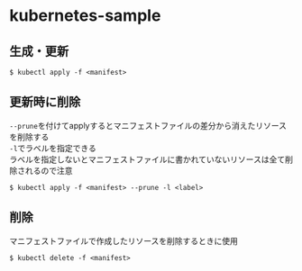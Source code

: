 # kubernetes-sample
## 生成・更新
```
$ kubectl apply -f <manifest>
```

## 更新時に削除
`--prune`を付けてapplyするとマニフェストファイルの差分から消えたリソースを削除する  
`-l`でラベルを指定できる  
ラベルを指定しないとマニフェストファイルに書かれていないリソースは全て削除されるので注意
```
$ kubectl apply -f <manifest> --prune -l <label>
```

## 削除
マニフェストファイルで作成したリソースを削除するときに使用
```
$ kubectl delete -f <manifest>
```
